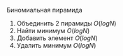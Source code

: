 Биномиальная пирамида
1. Объединить 2 пирамиды $O(logN)$
2. Найти минимум $O(logN)$
3. Добавить элемент $O(logN)$
4. Удалить минимум $O(logN)$